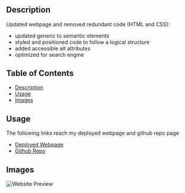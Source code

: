 # <Horseon-Refactor>

## Description

Updated webpage and removed redundant code (HTML and CSS): 
+ updated generic to semantic elements
+ styled and positioned code to follow a logical structure
+ added accessible alt attributes
+ optimized for search engine

## Table of Contents

- [Description](#description)
- [Usage](#usage)
- [Images](#images)

## Usage

The following links reach my deployed webpage and github repo page

- [Deployed Webpage](https://vchan852.github.io/horseon-refactor/)
- [Github Repo](https://github.com/vchan852/horseon-refactor)

## Images

![Website Preview](assets/images/README-img1.png)



